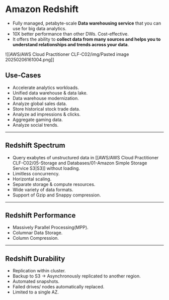 # Amazon Redshift
- Fully managed, petabyte-scale **Data warehousing service** that you can use for big data analytics.
- 10X better performance than other DWs. Cost-effective.
- It offers the ability to **collect data from many sources and helps you to understand relationships and trends across your data**.

![[AWS/AWS Cloud Practitioner CLF-C02/img/Pasted image 20250206161004.png]]

## Use-Cases
- Accelerate analytics workloads.
- Unified data warehouse & data lake.
- Data warehouse modernization.
- Analyze global sales data.
- Store historical stock trade data.
- Analyze ad impressions & clicks.
- Aggregate gaming data.
- Analyze social trends.

---

## Redshift Spectrum
- Query exabytes of unstructured data in [[AWS/AWS Cloud Practitioner CLF-C02/05-Storage and Databases/01-Amazon Simple Storage Service S3|S3]] without loading.
- Limitless concurrency.
- Horizontal scaling.
- Separate storage & compute resources.
- Wide variety of data formats.
- Support of Gzip and Snappy compression.

---

## Redshift Performance
- Massively Parallel Processing(MPP).
- Columnar Data Storage.
- Column Compression.

---

## Redshift Durability
- Replication within cluster.
- Backup to S3 -> Asynchronously replicated to another region.
- Automated snapshots.
- Failed drives/ nodes automatically replaced.
- Limited to a single AZ.
